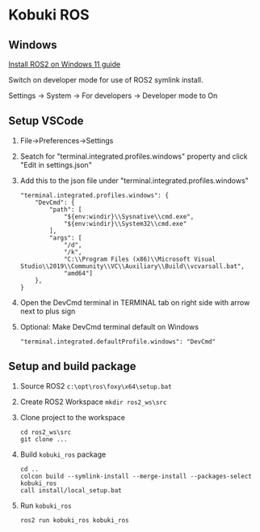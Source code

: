 # Kobuki ROS

## Windows

[Install ROS2 on Windows 11 guide](https://ms-iot.github.io/ROSOnWindows/GettingStarted/SetupRos2.html)

Switch on developer mode for use of ROS2 symlink install.

Settings -> System -> For developers -> Developer mode to On

## Setup VSCode

1. File->Preferences->Settings
2. Seatch for "terminal.integrated.profiles.windows" property and click "Edit in settings.json"
3. Add this to the json file under "terminal.integrated.profiles.windows"

    ```
    "terminal.integrated.profiles.windows": {
        "DevCmd": {
            "path": [
                "${env:windir}\\Sysnative\\cmd.exe",
                "${env:windir}\\System32\\cmd.exe"
            ],
            "args": [
                "/d",
                "/k", 
                "C:\\Program Files (x86)\\Microsoft Visual Studio\\2019\\Community\\VC\\Auxiliary\\Build\\vcvarsall.bat",
                "amd64"]
        },
    }
    ```
4. Open the DevCmd terminal in TERMINAL tab on right side with arrow next to plus sign
5. Optional: Make DevCmd terminal default on Windows

    ```
    "terminal.integrated.defaultProfile.windows": "DevCmd"
    ```

## Setup and build package

1. Source ROS2 `c:\opt\ros\foxy\x64\setup.bat`
2. Create ROS2 Workspace `mkdir ros2_ws\src`
3. Clone project to the workspace

    ```
    cd ros2_ws\src
    git clone ...
    ```
4. Build `kobuki_ros` package

    ```
    cd ..
    colcon build --symlink-install --merge-install --packages-select kobuki_ros
    call install/local_setup.bat
    ```
5. Run `kobuki_ros`

    ```
    ros2 run kobuki_ros kobuki_ros
    ```